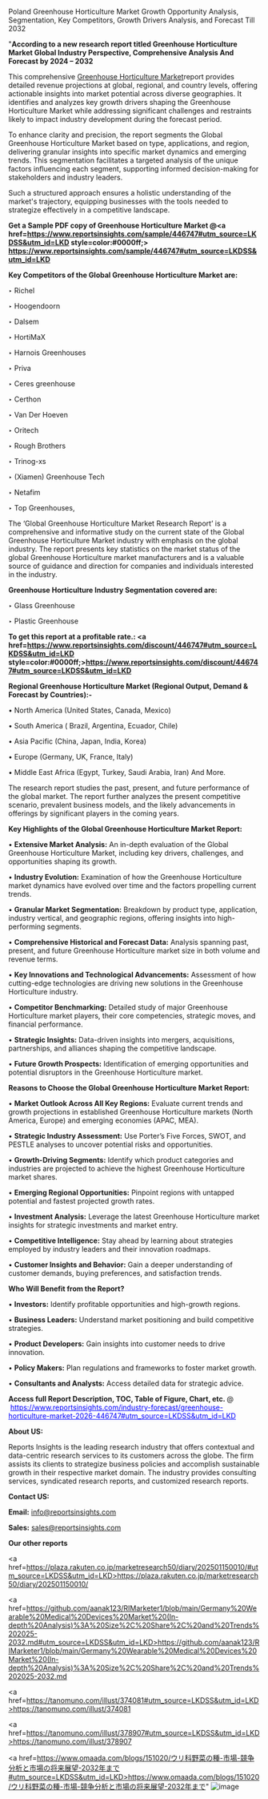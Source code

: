 Poland Greenhouse Horticulture Market Growth Opportunity Analysis, Segmentation, Key Competitors, Growth Drivers Analysis, and Forecast Till 2032

"<strong>According to a new research report titled Greenhouse Horticulture Market Global Industry Perspective, Comprehensive Analysis And Forecast by 2024 – 2032</strong>

This comprehensive <a href=https://www.reportsinsights.com/sample/446747>Greenhouse Horticulture Market</a>report provides detailed revenue projections at global, regional, and country levels, offering actionable insights into market potential across diverse geographies. It identifies and analyzes key growth drivers shaping the Greenhouse Horticulture Market while addressing significant challenges and restraints likely to impact industry development during the forecast period.

To enhance clarity and precision, the report segments the Global Greenhouse Horticulture Market based on type, applications, and region, delivering granular insights into specific market dynamics and emerging trends. This segmentation facilitates a targeted analysis of the unique factors influencing each segment, supporting informed decision-making for stakeholders and industry leaders.

Such a structured approach ensures a holistic understanding of the market's trajectory, equipping businesses with the tools needed to strategize effectively in a competitive landscape.

<strong>Get a Sample PDF copy of Greenhouse Horticulture Market </strong><strong>@<a href=https://www.reportsinsights.com/sample/446747#utm_source=LKDSS&utm_id=LKD style=color:#0000ff;> https://www.reportsinsights.com/sample/446747#utm_source=LKDSS&utm_id=LKD</a></strong></font>

<strong>Key Competitors of the Global Greenhouse Horticulture Market are:</strong>

‣ Richel

‣ Hoogendoorn

‣ Dalsem

‣ HortiMaX

‣ Harnois Greenhouses

‣ Priva

‣ Ceres greenhouse

‣ Certhon

‣ Van Der Hoeven

‣ Oritech

‣ Rough Brothers

‣ Trinog-xs

‣ (Xiamen) Greenhouse Tech

‣ Netafim

‣ Top Greenhouses,

The ‘Global Greenhouse Horticulture Market Research Report’ is a comprehensive and informative study on the current state of the Global Greenhouse Horticulture Market industry with emphasis on the global industry. The report presents key statistics on the market status of the global Greenhouse Horticulture market manufacturers and is a valuable source of guidance and direction for companies and individuals interested in the industry.

<strong>Greenhouse Horticulture Industry Segmentation covered are:</strong>

‣ Glass Greenhouse

‣ Plastic Greenhouse

<strong>To get this report at a profitable rate.: <a href=https://www.reportsinsights.com/discount/446747#utm_source=LKDSS&utm_id=LKD style=color:#0000ff;>https://www.reportsinsights.com/discount/446747#utm_source=LKDSS&utm_id=LKD</a></strong></font>

<strong>Regional Greenhouse Horticulture Market (Regional Output, Demand &amp; Forecast by Countries):-</strong>

• North America (United States, Canada, Mexico)

• South America ( Brazil, Argentina, Ecuador, Chile)

• Asia Pacific (China, Japan, India, Korea)

• Europe (Germany, UK, France, Italy)

• Middle East Africa (Egypt, Turkey, Saudi Arabia, Iran) And More.

The research report studies the past, present, and future performance of the global market. The report further analyzes the present competitive scenario, prevalent business models, and the likely advancements in offerings by significant players in the coming years.

<strong>Key Highlights of the Global Greenhouse Horticulture Market Report:</strong>

• <strong>Extensive Market Analysis:</strong> An in-depth evaluation of the Global Greenhouse Horticulture Market, including key drivers, challenges, and opportunities shaping its growth.

• <strong>Industry Evolution:</strong> Examination of how the Greenhouse Horticulture market dynamics have evolved over time and the factors propelling current trends.

• <strong>Granular Market Segmentation:</strong> Breakdown by product type, application, industry vertical, and geographic regions, offering insights into high-performing segments.

• <strong>Comprehensive Historical and Forecast Data:</strong> Analysis spanning past, present, and future Greenhouse Horticulture market size in both volume and revenue terms.

• <strong>Key Innovations and Technological Advancements:</strong> Assessment of how cutting-edge technologies are driving new solutions in the Greenhouse Horticulture industry.

• <strong>Competitor Benchmarking:</strong> Detailed study of major Greenhouse Horticulture market players, their core competencies, strategic moves, and financial performance.

• <strong>Strategic Insights:</strong> Data-driven insights into mergers, acquisitions, partnerships, and alliances shaping the competitive landscape.

• <strong>Future Growth Prospects:</strong> Identification of emerging opportunities and potential disruptors in the Greenhouse Horticulture market.

<strong>Reasons to Choose the Global Greenhouse Horticulture Market Report:</strong>

• <strong>Market Outlook Across All Key Regions:</strong> Evaluate current trends and growth projections in established Greenhouse Horticulture markets (North America, Europe) and emerging economies (APAC, MEA).

• <strong>Strategic Industry Assessment:</strong> Use Porter’s Five Forces, SWOT, and PESTLE analyses to uncover potential risks and opportunities.

• <strong>Growth-Driving Segments:</strong> Identify which product categories and industries are projected to achieve the highest Greenhouse Horticulture market shares.

• <strong>Emerging Regional Opportunities:</strong> Pinpoint regions with untapped potential and fastest projected growth rates.

• <strong>Investment Analysis:</strong> Leverage the latest Greenhouse Horticulture market insights for strategic investments and market entry.

• <strong>Competitive Intelligence:</strong> Stay ahead by learning about strategies employed by industry leaders and their innovation roadmaps.

• <strong>Customer Insights and Behavior:</strong> Gain a deeper understanding of customer demands, buying preferences, and satisfaction trends.

<strong>Who Will Benefit from the Report?</strong>

• <strong>Investors:</strong> Identify profitable opportunities and high-growth regions.

• <strong>Business Leaders:</strong> Understand market positioning and build competitive strategies.

• <strong>Product Developers:</strong> Gain insights into customer needs to drive innovation.

• <strong>Policy Makers:</strong> Plan regulations and frameworks to foster market growth.

• <strong>Consultants and Analysts:</strong> Access detailed data for strategic advice.
</ul>
<strong>Access full Report Description, TOC, Table of Figure, Chart, etc. </strong>@  <a href=https://www.reportsinsights.com/industry-forecast/greenhouse-horticulture-market-2026-446747#utm_source=LKDSS&utm_id=LKD style=color:#0000ff;>https://www.reportsinsights.com/industry-forecast/greenhouse-horticulture-market-2026-446747#utm_source=LKDSS&utm_id=LKD</a></font>

<strong><strong>About US</strong>:</strong>

Reports Insights is the leading research industry that offers contextual and data-centric research services to its customers across the globe. The firm assists its clients to strategize business policies and accomplish sustainable growth in their respective market domain. The industry provides consulting services, syndicated research reports, and customized research reports.

<strong>Contact US:</strong>

<p class=""""><b>Email:</b> <a href=mailto:info@reportsinsights.com>info@reportsinsights.com</a></p>
<p class=""""><b>Sales:</b> <a href=mailto:sales@reportsinsights.com>sales@reportsinsights.com</a></p>

<strong>Our other reports</strong>

<a href=https://plaza.rakuten.co.jp/marketresearch50/diary/202501150010/#utm_source=LKDSS&utm_id=LKD>https://plaza.rakuten.co.jp/marketresearch50/diary/202501150010/</a>

<a href=https://github.com/aanak123/RIMarketer1/blob/main/Germany%20Wearable%20Medical%20Devices%20Market%20(In-depth%20Analysis)%3A%20Size%2C%20Share%2C%20and%20Trends%202025-2032.md#utm_source=LKDSS&utm_id=LKD>https://github.com/aanak123/RIMarketer1/blob/main/Germany%20Wearable%20Medical%20Devices%20Market%20(In-depth%20Analysis)%3A%20Size%2C%20Share%2C%20and%20Trends%202025-2032.md</a>

<a href=https://tanomuno.com/illust/374081#utm_source=LKDSS&utm_id=LKD>https://tanomuno.com/illust/374081</a>

<a href=https://tanomuno.com/illust/378907#utm_source=LKDSS&utm_id=LKD>https://tanomuno.com/illust/378907</a>

<a href=https://www.omaada.com/blogs/151020/ウリ科野菜の種-市場-競争分析と市場の将来展望-2032年まで#utm_source=LKDSS&utm_id=LKD>https://www.omaada.com/blogs/151020/ウリ科野菜の種-市場-競争分析と市場の将来展望-2032年まで</a>"
![image](https://github.com/user-attachments/assets/a683f85b-f25e-49be-9746-46f464b88ce0)
